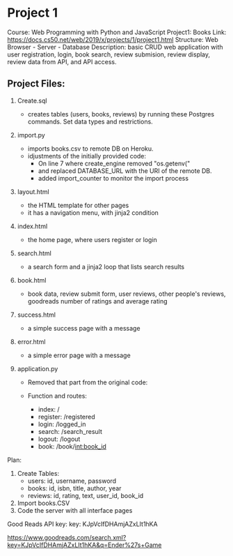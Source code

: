 # Project 1

Course: Web Programming with Python and JavaScript
Project1: Books
Link: https://docs.cs50.net/web/2019/x/projects/1/project1.html
Structure: Web Browser - Server - Database
Description: basic CRUD web application with user registration, login, book search, review submision, review display, review data from API, and API access.

## Project Files:
1. Create.sql
    * creates tables (users, books, reviews) by running these Postgres commands. Set data types and restrictions.
2. import.py
    * imports books.csv to remote DB on Heroku. 
    * idjustments of the initially provided code: 
        - On line 7 where create_engine removed "os.getenv("
        - and replaced DATABASE_URL with the URI of the remote DB.
        - added import_counter to monitor the import process
3. layout.html
    * the HTML template for other pages
    * it has a navigation menu, with jinja2 condition
4. index.html
    * the home page, where users register or login
5. search.html
    * a search form and a jinja2 loop that lists search results
6. book.html
    * book data, review submit form, user reviews, other people's reviews, goodreads number of ratings and average rating
7. success.html
    * a simple success page with a message
8. error.html
    * a simple error page with a message
9. application.py

    * Removed that part from the original code:
        <!-- 
        # Check for environment variable
        if not os.getenv("DATABASE_URL"):
            raise RuntimeError("DATABASE_URL is not set") -->
        
    * Function and routes:
        - index:    /
        - register: /registered
        - login:    /logged_in
        - search:   /search_result
        - logout:   /logout
        - book:     /book/<int:book_id>
   

Plan:
1. Create Tables: 
    - users: id, username, password
    - books: id, isbn, title, author, year
    - reviews: id, rating, text, user_id, book_id
2. Import books.CSV
3. Code the server with all interface pages

Good Reads API key:
key: KJpVcIfDHAmjAZxLIt1hKA

https://www.goodreads.com/search.xml?key=KJpVcIfDHAmjAZxLIt1hKA&q=Ender%27s+Game



